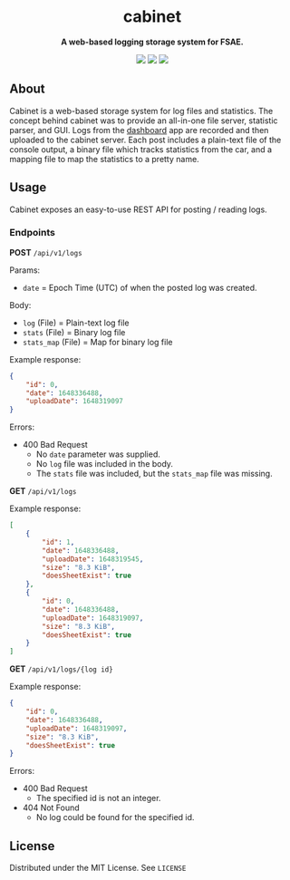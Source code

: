 <div align="center">

# cabinet

<p>
  <b>A web-based logging storage system for FSAE.</b>
</p>

[![](https://github.com/illinois-tech-motorsports/cabinet/actions/workflows/build.yml/badge.svg)](https://github.com/illinois-tech-motorsports/cabinet/actions/workflows/build.yml)
[![](https://img.shields.io/github/license/illinois-tech-motorsports/cabinet)](https://github.com/illinois-tech-motorsports/cabinet/blob/main/LICENSE)
[![](https://img.shields.io/tokei/lines/github/illinois-tech-motorsports/cabinet)](https://github.com/illinois-tech-motorsports/cabinet)
</div>

## About
Cabinet is a web-based storage system for log files and statistics. The concept behind cabinet was to provide an all-in-one file server, statistic parser, and GUI. Logs from the [dashboard](https://github.com/illinois-tech-motorsports/dashboard-2022) app are recorded and then uploaded to the cabinet server. Each post includes a plain-text file of the console output, a binary file which tracks statistics from the car, and a mapping file to map the statistics to a pretty name.

## Usage
Cabinet exposes an easy-to-use REST API for posting / reading logs.
### Endpoints
**POST** `/api/v1/logs`

Params:
* `date` = Epoch Time (UTC) of when the posted log was created.

Body:
* `log` (File) = Plain-text log file
* `stats` (File) = Binary log file
* `stats_map` (File) = Map for binary log file

Example response:
```json
{
    "id": 0,
    "date": 1648336488,
    "uploadDate": 1648319097
}
```
Errors:
* 400 Bad Request
  * No `date` parameter was supplied.
  * No `log` file was included in the body.
  * The `stats` file was included, but the `stats_map` file was missing.

**GET** `/api/v1/logs`

Example response:
```json
[
    {
        "id": 1,
        "date": 1648336488,
        "uploadDate": 1648319545,
        "size": "8.3 KiB",
        "doesSheetExist": true
    },
    {
        "id": 0,
        "date": 1648336488,
        "uploadDate": 1648319097,
        "size": "8.3 KiB",
        "doesSheetExist": true
    }
]
```

**GET** `/api/v1/logs/{log id}`

Example response:
```json
{
    "id": 0,
    "date": 1648336488,
    "uploadDate": 1648319097,
    "size": "8.3 KiB",
    "doesSheetExist": true
}
```
Errors:
* 400 Bad Request
  * The specified id is not an integer.
* 404 Not Found
  * No log could be found for the specified id.
## License

Distributed under the MIT License. See `LICENSE`
